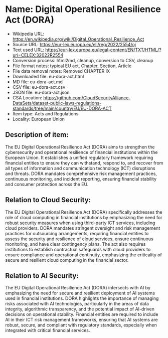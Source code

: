 # Name: Digital Operational Resilience Act (DORA)

* Wikipedia URL: https://en.wikipedia.org/wiki/Digital_Operational_Resilience_Act
* Source URL: https://eur-lex.europa.eu/eli/reg/2022/2554/oj
* Text used URL: https://eur-lex.europa.eu/legal-content/EN/TXT/HTML/?uri=CELEX:32022R2554
* Conversion process: html2md, cleanup, conversion to CSV, cleanup
* File format notes: typical EU act, Chapter, Section, Article
* File data removal notes: Removed CHAPTER IX
* Downloaded file: eu-dora-act.html
* MD file: eu-dora-act.md
* CSV file: eu-dora-act.csv
* JSON file: eu-dora-act.json
* CSA Location: https://github.com/CloudSecurityAlliance-DataSets/dataset-public-laws-regulations-standards/tree/main/country/EU/EU-DORA-ACT
* Item type: Acts and Regulations
* Locality: European Union

## Description of item:

The EU Digital Operational Resilience Act (DORA) aims to strengthen the cybersecurity and operational resilience of financial institutions within the European Union. It establishes a unified regulatory framework requiring financial entities to ensure they can withstand, respond to, and recover from all types of information and communication technology (ICT) disruptions and threats. DORA mandates comprehensive risk management practices, continuous monitoring, and incident reporting, ensuring financial stability and consumer protection across the EU.

## Relation to Cloud Security:

The EU Digital Operational Resilience Act (DORA) specifically addresses the role of cloud computing in financial institutions by emphasizing the need for robust security measures when using third-party ICT services, including cloud providers. DORA mandates stringent oversight and risk management practices for outsourcing arrangements, requiring financial entities to assess the security and resilience of cloud services, ensure continuous monitoring, and have clear contingency plans. The act also requires institutions to establish contractual safeguards with cloud providers to ensure compliance and operational continuity, emphasizing the criticality of secure and resilient cloud computing in the financial sector.

## Relation to AI Security:

The EU Digital Operational Resilience Act (DORA) intersects with AI by emphasizing the need for secure and resilient deployment of AI systems used in financial institutions. DORA highlights the importance of managing risks associated with AI technologies, particularly in the areas of data integrity, algorithmic transparency, and the potential impact of AI-driven decisions on operational stability. Financial entities are required to include AI in their ICT risk management frameworks, ensuring that AI systems are robust, secure, and compliant with regulatory standards, especially when integrated with critical financial services.

